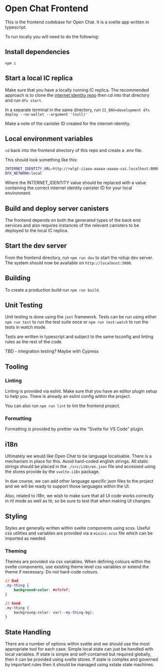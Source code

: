 # Open Chat Frontend

This is the frontend codebase for Open Chat. It is a svelte app written in typescript. 

To run locally you will need to do the following: 

## Install dependencies 
`npm i`

## Start a local IC replica
Make sure that you have a locally running IC replica. The recommended approach is to clone the [internet identity repo](https://github.com/dfinity/internet-identity) then cd into that directory and run `dfx start`. 

In a separate terminal in the same directory, run `II_ENV=development dfx deploy --no-wallet --argument '(null)'`

Make a note of the canister ID created for the internet-identity.

## Local environment variables
`cd` back into the frontend directory of this repo and create a .env file. 

This should look something like this: 

```bash
INTERNET_IDENTITY_URL=http://rwlgt-iiaaa-aaaaa-aaaaa-cai.localhost:8000/
DFX_NETWORK=local
```

Where the INTERNET_IDENTITY value should be replaced with a value containing the correct internet identity canister ID for your local environment.

## Build and deploy server canisters
The frontend depends on both the generated types of the back end services and also requires instances of the relevant canisters to be deployed to the local IC replica. 


## Start the dev server
From the frontend directory, run `npm run dev` to start the rollup dev server. The system should now be available on `http://localhost:5000`.

## Building 
To create a production build run `npm run build`. 

## Unit Testing 
Unit testing is done using the `jest` framework. Tests can be run using either `npm run test` to run the test suite once or `npm run test:watch` to run the tests in watch mode. 

Tests are written in typescript and subject to the same tsconfig and linting rules as the rest of the code. 

TBD - integration testing? Maybe with Cypress

## Tooling 

### Linting
Linting is provided via eslint. Make sure that you have an editor plugin setup to help you. There is already an eslint config within the project. 

You can also run `npm run lint` to lint the frontend project.

### Formatting 
Formatting is provided by prettier via the "Svelte for VS Code" plugin. 

## i18n
Ultimately we would like Open Chat to be language localisable. There is a mechanism in place for this. Avoid hard-coded english strings. All static strings should be placed in the `./src/i18n/en.json` file and accessed using the stores provide by the `svelte-i18n` package. 

In due course, we can add other language specific json files to the project and we will be ready to support those languages within the UI. 

Also, related to i18n, we wish to make sure that all UI code works correctly in rtl mode as well as ltr, so be sure to test that when making UI changes. 

## Styling
Styles are generally written within svelte components using scss. Useful css utilities and variables are provided via a `mixins.scss` file which can be imported as needed.

### Theming 
Themes are provided via css variables. When defining colours within the svelte components, use existing theme level css variables or extend the theme if necessary. Do not hard-code colours. 

```css
// Bad 
.my-thing {
    background-color: #efefef;
}

// Good 
.my-thing {
    backgroung-color: var(--my-thing-bg);
}
```

## State Handling 
There are a number of options within svelte and we should use the most appropriate tool for each case. Simple local state can just be handled with local variables. If state is simple and self-contained but required globally, then it can be provided using svelte stores. If state is complex and governed by important rules then it should be managed using xstate state machines. 